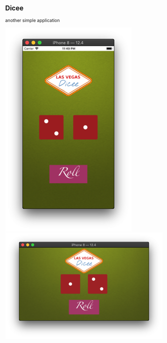 ## Dicee ##

another simple application 

![Dicee-portrait](img/Dicee-portrait.png)
![Dicee-landscape](img/Dicee-landscape.png)
